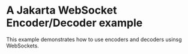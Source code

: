 # A Jakarta WebSocket Encoder/Decoder example

This example demonstrates how to use encoders and decoders usinsg WebSockets.

